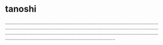 # tanoshi

.............................................................................................................................................................................................................................................................................................................................................................................................................................................................................